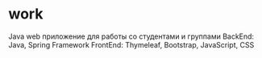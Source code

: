 # work
 Java web приложение для работы со студентами и группами
 BackEnd: Java, Spring Framework
 FrontEnd: Thymeleaf, Bootstrap, JavaScript, CSS
